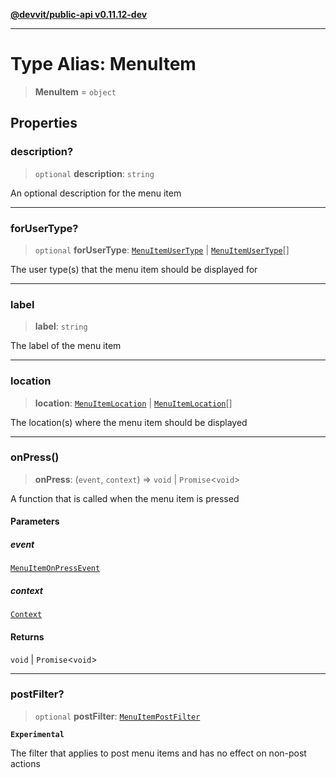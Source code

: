 [**@devvit/public-api v0.11.12-dev**](../README.md)

---

# Type Alias: MenuItem

> **MenuItem** = `object`

## Properties

<a id="description"></a>

### description?

> `optional` **description**: `string`

An optional description for the menu item

---

<a id="forusertype"></a>

### forUserType?

> `optional` **forUserType**: [`MenuItemUserType`](MenuItemUserType.md) \| [`MenuItemUserType`](MenuItemUserType.md)[]

The user type(s) that the menu item should be displayed for

---

<a id="label"></a>

### label

> **label**: `string`

The label of the menu item

---

<a id="location"></a>

### location

> **location**: [`MenuItemLocation`](MenuItemLocation.md) \| [`MenuItemLocation`](MenuItemLocation.md)[]

The location(s) where the menu item should be displayed

---

<a id="onpress"></a>

### onPress()

> **onPress**: (`event`, `context`) => `void` \| `Promise`\<`void`\>

A function that is called when the menu item is pressed

#### Parameters

##### event

[`MenuItemOnPressEvent`](MenuItemOnPressEvent.md)

##### context

[`Context`](../@devvit/namespaces/Devvit/type-aliases/Context.md)

#### Returns

`void` \| `Promise`\<`void`\>

---

<a id="postfilter"></a>

### postFilter?

> `optional` **postFilter**: [`MenuItemPostFilter`](MenuItemPostFilter.md)

**`Experimental`**

The filter that applies to post menu items and has no effect on non-post actions
